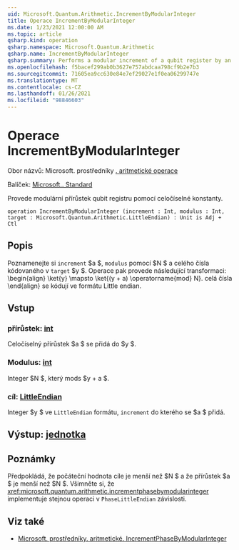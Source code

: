 ```yaml
---
uid: Microsoft.Quantum.Arithmetic.IncrementByModularInteger
title: Operace IncrementByModularInteger
ms.date: 1/23/2021 12:00:00 AM
ms.topic: article
qsharp.kind: operation
qsharp.namespace: Microsoft.Quantum.Arithmetic
qsharp.name: IncrementByModularInteger
qsharp.summary: Performs a modular increment of a qubit register by an integer constant.
ms.openlocfilehash: f5bacef299ab0b3627e757abdcaa798cf9b2e7b3
ms.sourcegitcommit: 71605ea9cc630e84e7ef29027e1f0ea06299747e
ms.translationtype: MT
ms.contentlocale: cs-CZ
ms.lasthandoff: 01/26/2021
ms.locfileid: "98846603"
---
```

# <a name="incrementbymodularinteger-operation"></a>Operace IncrementByModularInteger

Obor názvů: Microsoft. prostředníky [. aritmetické operace](xref:Microsoft.Quantum.Arithmetic)

Balíček: [Microsoft.. Standard](https://nuget.org/packages/Microsoft.Quantum.Standard)


Provede modulární přírůstek qubit registru pomocí celočíselné konstanty.

```qsharp
operation IncrementByModularInteger (increment : Int, modulus : Int, target : Microsoft.Quantum.Arithmetic.LittleEndian) : Unit is Adj + Ctl
```


## <a name="description"></a>Popis

Poznamenejte si `increment` $a $, `modulus` pomocí $N $ a celého čísla kódovaného v `target` $y $.
Operace pak provede následující transformaci: \begin{align} \ket{y} \mapsto \ket{(y + a) \operatorname{mod} N}. celá čísla \end{align} se kódují ve formátu Little endian.

## <a name="input"></a>Vstup

### <a name="increment--int"></a>přírůstek: [int](xref:microsoft.quantum.lang-ref.int)

Celočíselný přírůstek $a $ se přidá do $y $.


### <a name="modulus--int"></a>Modulus: [int](xref:microsoft.quantum.lang-ref.int)

Integer $N $, který mods $y + a $.


### <a name="target--littleendian"></a>cíl: [LittleEndian](xref:Microsoft.Quantum.Arithmetic.LittleEndian)

Integer $y $ ve `LittleEndian` formátu, `increment` do kterého se $a $ přidá.



## <a name="output--unit"></a>Výstup: [jednotka](xref:microsoft.quantum.lang-ref.unit)



## <a name="remarks"></a>Poznámky

Předpokládá, že počáteční hodnota cíle je menší než $N $ a že přírůstek $a $ je menší než $N $.
Všimněte si, že <xref:microsoft.quantum.arithmetic.incrementphasebymodularinteger> implementuje stejnou operaci v `PhaseLittleEndian` závislosti.

## <a name="see-also"></a>Viz také

- [Microsoft. prostředníky. aritmetické. IncrementPhaseByModularInteger](xref:Microsoft.Quantum.Arithmetic.IncrementPhaseByModularInteger)
